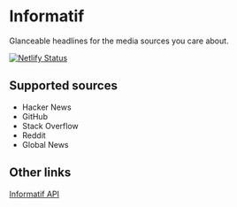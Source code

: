 # Informatif

Glanceable headlines for the media sources you care about.

[![Netlify Status](https://api.netlify.com/api/v1/badges/cfd2b755-519c-45a7-a27b-407badc9b45f/deploy-status)](https://app.netlify.com/sites/informatif/deploys)

## Supported sources

- Hacker News
- GitHub
- Stack Overflow
- Reddit
- Global News

## Other links

[Informatif API](https://github.com/informatif/informatif-api)
